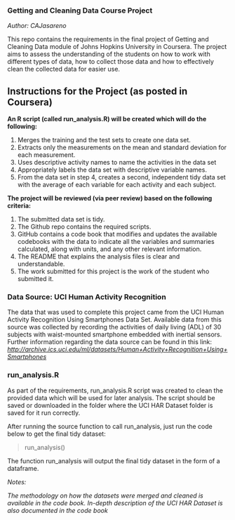 ### Getting and Cleaning Data Course Project
*Author: CAJasareno*

This repo contains the requirements in the final project of Getting and Cleaning Data module of Johns Hopkins University in Coursera. 
The project aims to assess the understanding of the students on how to work with different types of data, how to collect those data and
how to effectively clean the collected data for easier use.


## Instructions for the Project (as posted in Coursera)

**An R script (called run_analysis.R) will be created which will do the following:**
1. Merges the training and the test sets to create one data set.
2. Extracts only the measurements on the mean and standard deviation for each measurement.
3. Uses descriptive activity names to name the activities in the data set
4. Appropriately labels the data set with descriptive variable names.
5. From the data set in step 4, creates a second, independent tidy data set with the average of each variable for each activity and each subject.

**The project will be reviewed (via peer review) based on the following criteria:**
1. The submitted data set is tidy.
2. The Github repo contains the required scripts.
3. GitHub contains a code book that modifies and updates the available codebooks with the data to indicate all the variables and summaries calculated, along with units, and any other relevant information.
4. The README that explains the analysis files is clear and understandable.
5. The work submitted for this project is the work of the student who submitted it.


### Data Source: UCI Human Activity Recognition
The data that was used to complete this project came from the UCI Human Activity Recognition Using Smartphones Data Set.
Available data from this source was collected by recording the activities of daily living (ADL) of 30 subjects with waist-mounted smartphone embedded with inertial sensors.
Further information regarding the data source can be found in this link: *http://archive.ics.uci.edu/ml/datasets/Human+Activity+Recognition+Using+Smartphones*


### run_analysis.R
As part of the requirements, run_analysis.R script was created to clean the provided data which will be used for later analysis.
The script should be saved or downloaded in the folder where the UCI HAR Dataset folder is saved for it run correctly.

After running the source function to call run_analysis, just run the code below to get the final tidy dataset:
>run_analysis()

The function run_analysis will output the final tidy dataset in the form of a dataframe.

*Notes:*

*The methodology on how the datasets were merged and cleaned is available in the code book.*
*In-depth description of the UCI HAR Dataset is also documented in the code book*